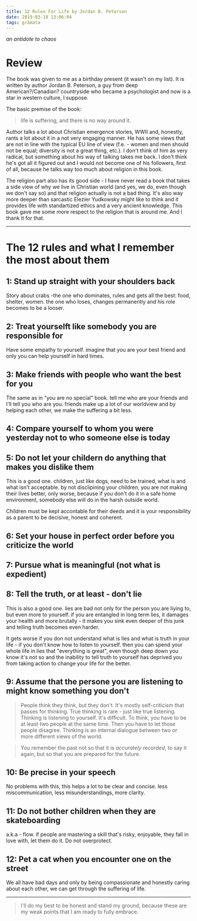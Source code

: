 ```yaml
---
title: 12 Rules For Life by Jordan B. Peterson
date: 2019-03-18 13:06:04
tags: grāmata
---
```


*an antidote to chaos*

# Review

The book was given to me as a birthday present (it wasn't on my list). It is written by author Jordan B. Peterson, a guy from deep American?/Canadian? countryside who became a psychologist and now is a star in western culture, I suppose.

The basic premise of the book:
> life is suffering, and there is no way around it.

Author talks a lot about Christian emergence stories, WWII and, honestly, rants a lot about it in a not very engaging manner. He has some views that are not in line with the typical EU line of view (f.e. - women and men should not be equal; diversity is not a great thing, etc.). I don't think of him as very radical, but something about his way of talking takes me back. I don't think he's got all it figured out and I would not become one of his followers, first of all, because he talks way too much about religion in this book.


The religion part also has its good side - I have never read a book that takes a side view of why we live in Christian world (and yes, we do, even though we don't say so) and that religion actually is not a bad thing. It's also way more deeper than sarcastic Elezier Yudkowsky might like to think and it provides life with standartized ethics and a very ancient knowledge. This book gave me some more respect to the religion that is around me. And I thank it for that.

---

# The 12 rules and what I remember the most about them

## 1: Stand up straight with your shoulders back

Story about crabs -the one who dominates, rules and gets all the best: food, shelter, women. the one who loses, changes permanently and his role becomes to be a looser.

## 2: Treat yourselft like somebody you are responsible for

Have some empathy to yourself. imagine that you are your best friend and only you can help yourself in hard times.

## 3: Make friends with people who want the best for you

The same as in "you are no special" book. tell me who are your friends and I'll tell you who are you. friends make up a lot of our worldview and by helping each other, we make the suffering a bit less.

## 4: Compare yourself to whom you were yesterday not to who someone else is today

## 5: Do not let your childern do anything that makes you dislike them

This is a good one. children, just like dogs, need to be trained, what is and what isn't acceptable. by not disclipining your children, you are not making their lives better, only worse, because if you don't do it in a safe home environment, somebody else will do in the harsh outside world.

Children must be kept accontable for their deeds and it is your responsibility as a parent to be decisive, honest and coherent.

## 6: Set your house in perfect order before you criticize the world

## 7: Pursue what is meaningful (not what is expedient)

## 8: Tell the truth, or at least - don't lie

This is also a good one. lies are bad not only for the person you are liying to, but even more to yourself. if you are entangled in long term lies, it damages your health and more brutally - it makes you sink even deeper of this junk and telling truth becomes even harder.

It gets worse if you don not understand what is lies and what is truth in your life - if you don't know how to listen to yourself. then you can spend your whole life in lies that "everything is great", even though deep down you know it's not so and the inability to tell truth to yourself has deprived you from taking action to change your life for the better.

## 9: Assume that the persone you are listening to might know something you don't

> People think they think, but they don't. It's mostly self-criticism that passes for thinking. True thinking is rare - just like true listening. Thinking is listening to yourself. It's difficult. To think, you have to be at least two people at the same time. Then you have to let those people disagree. Thinking is an internal dialogue between two or more different views of the world.

> You remember the past not so that it is *accurately recorded*, to say it again, but so that you are prepared for the future.

## 10: Be precise in your speech

No problems with this, this helps a lot to be clear and concise. less miscommunication, less misunderstandings, more clarity.

## 11: Do not bother children when they are skateboarding

a.k.a - flow. if people are mastering a skill that's risky, enjoyable, they fall in love with, let them do it. Do not overprotect.


## 12: Pet a cat when you encounter one on the street

We all have bad days and only by being compassionate and honestly caring about each other, we can get through the suffering of life.

---

> I'll do my best to be honest and stand my ground, because these are my weak points that I am ready to fully embrace.
